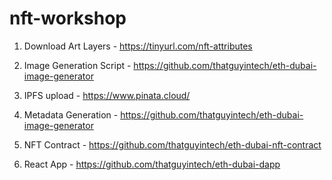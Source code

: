 # nft-workshop

1. Download Art Layers - https://tinyurl.com/nft-attributes

2. Image Generation Script - https://github.com/thatguyintech/eth-dubai-image-generator

3. IPFS upload - https://www.pinata.cloud/

4. Metadata Generation - https://github.com/thatguyintech/eth-dubai-image-generator

5. NFT Contract - https://github.com/thatguyintech/eth-dubai-nft-contract

6. React App - https://github.com/thatguyintech/eth-dubai-dapp

